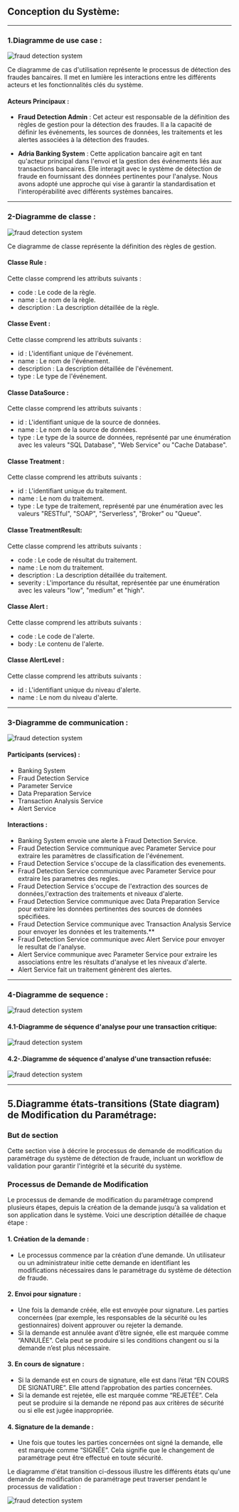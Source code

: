 ##  Conception du Système:
---
### 1.Diagramme de use case :

![fraud detection system](capture/useCase.png)

Ce diagramme de cas d'utilisation représente le processus de détection des fraudes bancaires.
Il met en lumière les interactions entre les différents acteurs et
les fonctionnalités clés du système.

#### Acteurs Principaux :

- **Fraud Detection Admin** : Cet acteur est responsable de la définition
  des règles de gestion pour la détection des fraudes. Il a la capacité
  de définir les événements, les sources de données, les traitements
  et les alertes associées à la détection des fraudes.

- **Adria Banking System** : Cette application bancaire agit en tant
  qu'acteur principal dans l'envoi et la gestion des événements liés aux
  transactions bancaires. Elle interagit avec le système de détection
  de fraude en fournissant des données pertinentes pour l'analyse.
  Nous avons adopté une approche qui vise
  à garantir la standardisation et l'interopérabilité avec différents systèmes bancaires.
---

### 2-Diagramme de classe :

![fraud detection system](capture/classdiagram.png)

Ce diagramme de classe représente la définition des règles de gestion.

#### Classe Rule :
Cette classe comprend les attributs suivants :

- code : Le code de la règle.
- name : Le nom de la règle.
- description : La description détaillée de la règle.

#### Classe Event :
Cette classe comprend les attributs suivants :

- id : L'identifiant unique de l'événement.
- name : Le nom de l'événement.
- description : La description détaillée de l'événement.
- type : Le type de l'événement.

#### Classe DataSource :
Cette classe comprend les attributs suivants :

- id : L'identifiant unique de la source de données.
- name : Le nom de la source de données.
- type : Le type de la source de données, représenté par une énumération avec les valeurs "SQL Database", "Web Service" ou "Cache Database".

#### Classe Treatment :
Cette classe comprend les attributs suivants :

- id : L'identifiant unique du traitement.
- name : Le nom du traitement.
- type : Le type de traitement, représenté par une énumération avec les valeurs "RESTful", "SOAP", "Serverless", "Broker" ou "Queue".

#### Classe TreatmentResult:
Cette classe comprend les attributs suivants :

- code : Le code de résultat du traitement.
- name : Le nom du traitement.
- description : La description détaillée du traitement.
- severity : L'importance du résultat, représentée par une énumération avec les valeurs "low", "medium" et "high".

#### Classe Alert :
Cette classe comprend les attributs suivants :

- code : Le code de l'alerte.
- body : Le contenu de l'alerte.

#### Classe AlertLevel :
Cette classe comprend les attributs suivants :

- id : L'identifiant unique du niveau d'alerte.
- name : Le nom du niveau d'alerte.
---

### 3-Diagramme de communication :

![fraud detection system](capture/communicationDiagram.png)
#### Participants (services) :

- Banking System
- Fraud Detection Service
- Parameter Service
- Data Preparation Service
- Transaction Analysis Service
- Alert Service

#### Interactions :

- Banking System envoie une alerte à Fraud Detection Service.
- Fraud Detection Service communique avec Parameter Service pour extraire les paramètres de classification de l'événement.
- Fraud Detection Service s'occupe de la classification des evenements.
- Fraud Detection Service communique avec Parameter Service pour extraire les parametres des regles.
- Fraud Detection Service s'occupe de l'extraction des sources de données,l'extraction des traitements et niveaux d'alerte.
- Fraud Detection Service communique avec Data Preparation Service pour extraire les données pertinentes des sources de données spécifiées.
- Fraud Detection Service communique avec Transaction Analysis Service pour envoyer les données et les traitements.**
- Fraud Detection Service communique avec Alert Service pour envoyer le resultat de l'analyse.
- Alert Service communique avec Parameter Service pour extraire les associations entre les résultats d'analyse et les niveaux d'alerte.
- Alert Service fait un traitement génèrent des alertes.

---

### 4-Diagramme de sequence :

![fraud detection system](capture/sequencev2.png)

#### 4.1-Diagramme de séquence d'analyse pour une transaction critique:

![fraud detection system](capture/criticaltransaction.png)

#### 4.2-.Diagramme de séquence d'analyse d'une transaction refusée:

![fraud detection system](capture/analyserefusedtransactions.png)

---

## 5.Diagramme états-transitions (State diagram) de Modification du Paramétrage:

### But de section
Cette section vise à décrire le processus de demande de modification du paramétrage du système de détection de fraude, incluant un workflow de validation pour garantir l'intégrité et la sécurité du système.

### Processus de Demande de Modification

Le processus de demande de modification du paramétrage comprend plusieurs étapes, depuis la création de la demande jusqu'à sa validation et son application dans le système. Voici une description détaillée de chaque étape :

#### 1. Création de la demande :
* Le processus commence par la création d’une demande. Un utilisateur ou un administrateur initie cette demande en identifiant les modifications nécessaires dans le paramétrage du système de détection de fraude.
#### 2. Envoi pour signature :
* Une fois la demande créée, elle est envoyée pour signature. Les parties concernées (par exemple, les responsables de la sécurité ou les gestionnaires) doivent approuver ou rejeter la demande.
* Si la demande est annulée avant d’être signée, elle est marquée comme “ANNULÉE”. Cela peut se produire si les conditions changent ou si la demande n’est plus nécessaire.
#### 3. En cours de signature :
* Si la demande est en cours de signature, elle est dans l’état “EN COURS DE SIGNATURE”. Elle attend l’approbation des parties concernées.
* Si la demande est rejetée, elle est marquée comme “REJETÉE”. Cela peut se produire si la demande ne répond pas aux critères de sécurité ou si elle est jugée inappropriée.
#### 4. Signature de la demande :
* Une fois que toutes les parties concernées ont signé la demande, elle est marquée comme “SIGNÉE”. Cela signifie que le changement de paramétrage peut être effectué en toute sécurité.

Le diagramme d'état transition ci-dessous illustre les différents états qu'une demande de modification de paramétrage peut traverser pendant le processus de validation :

![fraud detection system](capture/statemachine.png)

